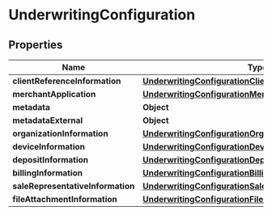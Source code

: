 
# UnderwritingConfiguration

## Properties
Name | Type | Description | Notes
------------ | ------------- | ------------- | -------------
**clientReferenceInformation** | [**UnderwritingConfigurationClientReferenceInformation**](UnderwritingConfigurationClientReferenceInformation.md) |  |  [optional]
**merchantApplication** | [**UnderwritingConfigurationMerchantApplication**](UnderwritingConfigurationMerchantApplication.md) |  |  [optional]
**metadata** | **Object** |  |  [optional]
**metadataExternal** | **Object** |  |  [optional]
**organizationInformation** | [**UnderwritingConfigurationOrganizationInformation**](UnderwritingConfigurationOrganizationInformation.md) |  |  [optional]
**deviceInformation** | [**UnderwritingConfigurationDeviceInformation**](UnderwritingConfigurationDeviceInformation.md) |  |  [optional]
**depositInformation** | [**UnderwritingConfigurationDepositInformation**](UnderwritingConfigurationDepositInformation.md) |  |  [optional]
**billingInformation** | [**UnderwritingConfigurationBillingInformation**](UnderwritingConfigurationBillingInformation.md) |  |  [optional]
**saleRepresentativeInformation** | [**UnderwritingConfigurationSaleRepresentativeInformation**](UnderwritingConfigurationSaleRepresentativeInformation.md) |  |  [optional]
**fileAttachmentInformation** | [**UnderwritingConfigurationFileAttachmentInformation**](UnderwritingConfigurationFileAttachmentInformation.md) |  |  [optional]



